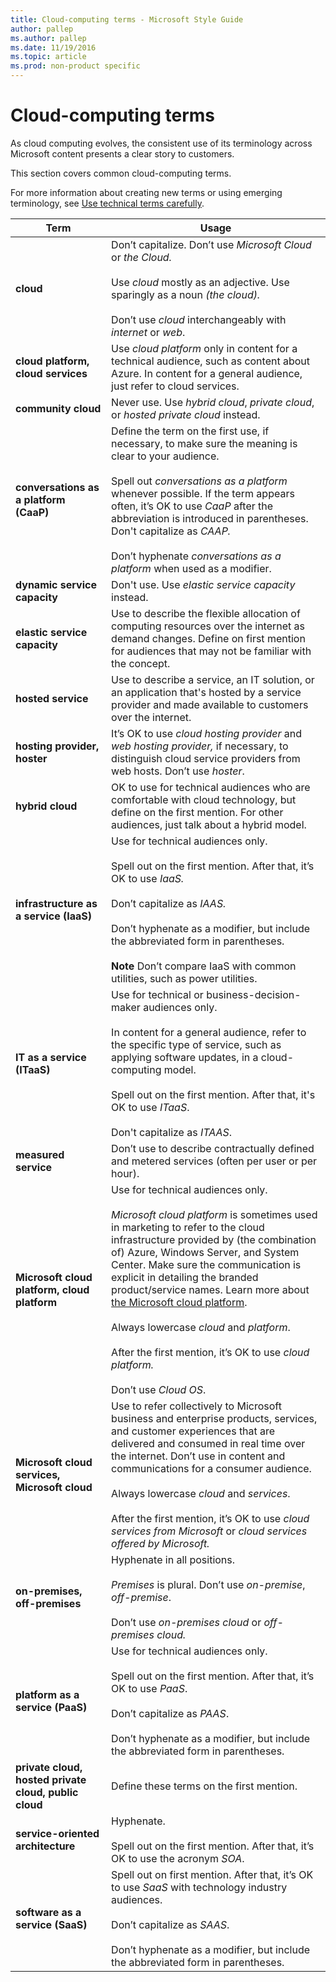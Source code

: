 ```yaml
---
title: Cloud-computing terms - Microsoft Style Guide
author: pallep
ms.author: pallep
ms.date: 11/19/2016
ms.topic: article
ms.prod: non-product specific
---
```


# Cloud-computing terms

As
cloud computing evolves, the consistent use of its
terminology across Microsoft content presents a clear story to
customers. 

This section covers common cloud-computing terms.

For more
information about creating new terms or using emerging terminology, see [Use technical terms carefully](/style-guide/word-choice/use-technical-terms-carefully).

|**Term**|**Usage**|
|---|---|
|**cloud**|Don’t capitalize. Don’t use *Microsoft Cloud* or *the Cloud.*<br /><br />Use *cloud* mostly as an adjective. Use sparingly as a noun *(the cloud).*<br /><br />Don’t use *cloud* interchangeably with *internet* or *web*.|
|**cloud platform, cloud services**|Use *cloud platform* only in content for a technical audience, such as content about Azure. In content for a general audience, just refer to cloud services.|
|**community cloud**|Never use. Use *hybrid cloud*, *private cloud*, or *hosted private cloud* instead.|
|**conversations as a platform (CaaP)**|Define the term on the first use, if necessary, to make sure the meaning is clear to your audience.<br /><br />Spell out *conversations as a platform* whenever possible. If the term appears often, it’s OK to use *CaaP* after the abbreviation is introduced in parentheses. Don't capitalize as *CAAP.*<br /><br />Don’t hyphenate *conversations as a platform* when used as a modifier. |
|**dynamic service capacity**|Don't use. Use *elastic service capacity* instead. |
|**elastic service capacity**|Use to describe the flexible allocation of computing resources over the internet as demand changes. Define on first mention for audiences that may not be familiar with the concept.|
|**hosted service**|Use to describe a service, an IT solution, or an application that's hosted by a service provider and made available to customers over the internet.|
|**hosting provider, hoster**|It’s OK to use *cloud hosting provider* and *web hosting provider,* if necessary, to distinguish cloud service providers from web hosts. Don’t use *hoster*.|
|**hybrid cloud**|OK to use for technical audiences who are comfortable with cloud technology, but define on the first mention. For other audiences, just talk about a hybrid model.|
|**infrastructure as a service (IaaS)**|Use for technical audiences only.<br /><br />Spell out on the first mention. After that, it’s OK to use *IaaS.* <br /><br />Don’t capitalize as *IAAS.*<br /><br />Don’t hyphenate as a modifier, but include the abbreviated form in parentheses.<br /><br />**Note** Don’t compare IaaS with common utilities, such as power utilities.|
|**IT as a service (ITaaS)**|Use for technical or business-decision-maker audiences only.<br /><br />In content for a general audience, refer to the specific type of service, such as applying software updates, in a cloud-computing model.<br /><br />Spell out on the first mention. After that, it's OK to use *ITaaS*. <br /><br />Don't capitalize as *ITAAS*.|
|**measured service**|Don’t use to describe contractually defined and metered services (often per user or per hour). |
|**Microsoft cloud platform, cloud platform**|Use for technical audiences only. <br /><br /><em>Microsoft cloud platform</em> is sometimes used in marketing to refer to the cloud infrastructure provided by (the combination of) Azure, Windows Server, and System Center. Make sure the communication is explicit in detailing the branded product/service names. Learn more about <a href="https://www.microsoft.com/enterprise/microsoftcloud/platform/">the Microsoft cloud platform</a>.<br /><br />Always lowercase *cloud* and *platform*.<br /><br />After the first mention, it’s OK to use *cloud platform.*<br /><br />Don’t use *Cloud OS*.|
|**Microsoft cloud services, Microsoft cloud**|Use to refer collectively to Microsoft business and enterprise products, services, and customer experiences that are delivered and consumed in real time over the internet. Don’t use in content and communications for a consumer audience.<br /><br />Always lowercase *cloud* and *services*.<br /><br />After the first mention, it’s OK to use *cloud services from Microsoft* or *cloud services offered by Microsoft.*|
|**on-premises, off-premises**|Hyphenate in all positions. <br /><br /><em>Premises</em> is plural. Don’t use *on-premise*, *off-premise*. <br /><br />Don’t use *on-premises cloud* or *off-premises cloud.*|
|**platform as a service (PaaS)**|Use for technical audiences only. <br /><br />Spell out on the first mention. After that, it’s OK to use *PaaS*. <br /><br />Don’t capitalize as *PAAS*.<br /><br />Don’t hyphenate as a modifier, but include the abbreviated form in parentheses. |
|**private cloud, hosted private cloud, public cloud**|Define these terms on the first mention.|
|**service-oriented architecture**|Hyphenate. <br /><br />Spell out on the first mention. After that, it’s OK to use the acronym *SOA*.|
|**software as a service (SaaS)**|Spell out on first mention. After that, it’s OK to use *SaaS* with technology industry audiences. <br /><br />Don’t capitalize as *SAAS*.<br /><br />Don’t hyphenate as a modifier, but include the abbreviated form in parentheses.||
